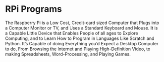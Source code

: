 # RPi Programs

The Raspberry Pi is a Low Cost, Credit-card sized Computer that Plugs into a Computer Monitor or TV, and Uses a Standard Keyboard and Mouse. It is a Capable Little Device that Enables People of all ages to Explore Computing, and to Learn How to Program in Languages Like Scratch and Python. It’s Capable of doing Everything you’d Expect a Desktop Computer to do, From Browsing the Internet and Playing High-Definition Video, to making Spreadsheets, Word-Processing, and Playing Games.

